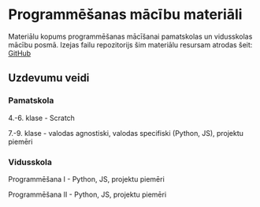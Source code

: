 # Programmēšanas mācību materiāli

Materiālu kopums programmēšanas mācīšanai pamatskolas un vidusskolas mācību posmā.
Izejas failu repozitorijs šim materiālu resursam atrodas šeit: [GitHub](https://github.com/siic-lv/programmesana)

## Uzdevumu veidi

### Pamatskola

4.-6. klase - Scratch

7.-9. klase - valodas agnostiski, valodas specifiski (Python, JS), projektu piemēri

### Vidusskola

Programmēšana I - Python, JS, projektu piemēri

Programmēšana II - Python, JS, projektu piemēri
